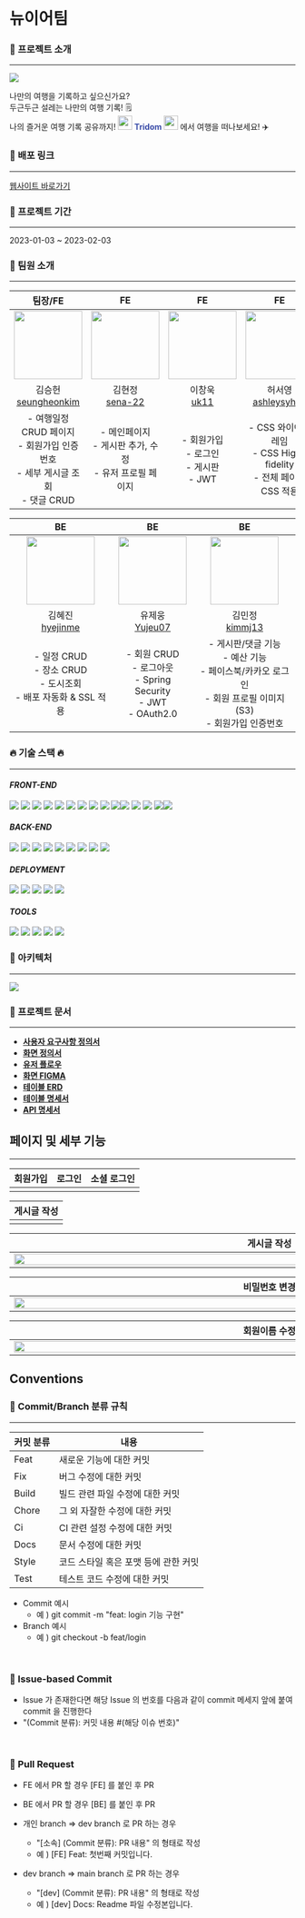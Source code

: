 # 뉴이어팀

### 🚆 프로젝트 소개

---
<img src="https://cdn.discordapp.com/attachments/1059688528109383690/1069856576111915058/9D684A6C-8B11-44D3-9F6F-6AF0F8102066.jpeg">

나만의 여행을 기록하고 싶으신가요?
<br>
두근두근 설레는 나만의 여행 기록! 🗒️
<br>
나의 즐거운 여행 기록 공유까지!
<img src="https://cdn.discordapp.com/attachments/1059688528109383690/1069853776346873886/cute_bird.png" height="25px" width="25px">
<span style ="color:#3A4CA8"><b> Tridom </b> </span>
<img src="https://cdn.discordapp.com/attachments/1059688528109383690/1069853776346873886/cute_bird.png" height="25px" width="25px">
에서 여행을 떠나보세요! ✈️


### 🔗 배포 링크

---
[웹사이트 바로가기](http://tridom.s3-website.ap-northeast-2.amazonaws.com/)


### 📅 프로젝트 기간

---
2023-01-03 ~ 2023-02-03



### 📢 팀원 소개

---
|                                           팀장/FE                                           |                                             FE                                             |                                             FE                                             |                                            FE                                             |
|:-----------------------------------------------------------------------------------------:|:------------------------------------------------------------------------------------------:|:------------------------------------------------------------------------------------------:|:-----------------------------------------------------------------------------------------:|
| <img src="https://avatars.githubusercontent.com/u/95217370?v=4" width="120" height="120"> | <img src="https://avatars.githubusercontent.com/u/110877564?v=4" width="120" height="120"> | <img src="https://avatars.githubusercontent.com/u/111267716?v=4" width="120" height="120"> | <img src="https://avatars.githubusercontent.com/u/51967731?v=4" width="120" height="120"> | 
|               김승헌<br>[<u>seungheonkim</u>](https://github.com/seungheonkim)               |                    김현정<br>[<u>sena-22</u>](https://github.com/sena-22)                     |                       이창욱<br>[<u>uk11</u>](https://github.com/uk11)                        |                허서영<br>[<u>ashleysyheo</u>](https://github.com/ashleysyheo)                |
|- 여행일정 CRUD 페이지 </br> - 회원가입 인증번호</br> - 세부 게시글 조회 </br> - 댓글 CRUD </br>|- 메인페이지 </br> - 게시판 추가, 수정 </br> - 유저 프로필 페이지 |- 회원가입 </br> - 로그인 </br> - 게시판 </br> - JWT</br>|- CSS 와이어프레임 </br> - CSS High-fidelity </br> - 전체 페이지 CSS 적용|



|                                            BE                                             |                                             BE                                             |                                             BE                                             |
|:-----------------------------------------------------------------------------------------:|:------------------------------------------------------------------------------------------:|:------------------------------------------------------------------------------------------:|
| <img src="https://avatars.githubusercontent.com/u/97475429?v=4" width="120" height="120"> | <img src="https://avatars.githubusercontent.com/u/111178684?v=4" width="120" height="120"> | <img src="https://avatars.githubusercontent.com/u/110887976?v=4" width="120" height="120"> |
|                   김혜진<br>[<u>hyejinme</u>](https://github.com/hyejinme)                   |                    유제웅<br>[<u>Yujeu07</u>](https://github.com/Yujeu07)                     |                    김민정<br>[<u>kimmj13</u>](https://github.com/kimmj13)                     |
|- 일정 CRUD </br> - 장소 CRUD </br> - 도시조회 </br> - 배포 자동화 & SSL 적용</br>|- 회원 CRUD </br> - 로그아웃 </br> - Spring Security </br> - JWT </br> - OAuth2.0</br>|  - 게시판/댓글 기능 </br> - 예산 기능 </br> - 페이스북/카카오 로그인 </br> - 회원 프로필 이미지(S3) </br> - 회원가입 인증번호   |



### 🔥 기술 스택 🔥

---

#### _FRONT-END_

<img src="https://img.shields.io/badge/webstorm-143?style=for-the-badge&logo=webstorm&logoColor=white&color=black"> <img src="https://img.shields.io/badge/Visual%20Studio%20Code-0078d7.svg?style=for-the-badge&logo=visual-studio-code&logoColor=white"> <img src="https://img.shields.io/badge/git-%23F05033.svg?style=for-the-badge&logo=git&logoColor=white"> <img src="https://img.shields.io/badge/react-61DAFB?style=for-the-badge&logo=react&logoColor=white"> <img src="https://img.shields.io/badge/axios-5A29E4?style=for-the-badge&logo=axios&logoColor=white"> <img src="https://img.shields.io/badge/prettier-F7B93E?style=for-the-badge&logo=prettier&logoColor=white"> <img src="https://img.shields.io/badge/react_cookie-964b00?style=for-the-badge&logo=react-cookie&logoColor=white"> <img src="https://img.shields.io/badge/react_google_maps_api-00897B?style=for-the-badge&logo=react-google-maps-api&logoColor=white"> <img src="https://img.shields.io/badge/styled_components-DB7093?style=for-the-badge&logo=styled-components&logoColor=white"> <img src="https://img.shields.io/badge/react_router_dom-4B32C3?style=for-the-badge&logo=react-router&logoColor=white"><img src="https://img.shields.io/badge/NPM-%23CB3837.svg?style=for-the-badge&logo=npm&logoColor=white"> <img src="https://img.shields.io/badge/dayjs-9347ff?style=for-the-badge&logo=dayjs&logoColor=white"> <img src="https://img.shields.io/badge/javascript-%23323330.svg?style=for-the-badge&logo=javascript&logoColor=%23F7DF1E"> <img src="https://img.shields.io/badge/css3-%231572B6.svg?style=for-the-badge&logo=css3&logoColor=white"><img src="https://img.shields.io/badge/html5-%23E34F26.svg?style=for-the-badge&logo=html5&logoColor=white">

#### _BACK-END_

<img src="https://img.shields.io/badge/java-007396?style=for-the-badge&logo=coffeescript&logoColor=white"> <img src="https://img.shields.io/badge/springboot-6DB33F?style=for-the-badge&logo=springboot&logoColor=white"> <img src="https://img.shields.io/badge/Spring%20Data%20JPA-6DB33F?style=for-the-badge&logo=liquibase&logoColor=white"> <img src="https://img.shields.io/badge/spring%20security-6DB33F?style=for-the-badge&logo=springsecurity&logoColor=white"> <img src="https://img.shields.io/badge/gradle-02303A?style=for-the-badge&logo=gradle&logoColor=white"> <img src="https://img.shields.io/badge/MySQL-4479A1?style=for-the-badge&logo=mysql&logoColor=white"> <img src="https://img.shields.io/badge/redis-DC382D?style=for-the-badge&logo=redis&logoColor=white"> <img src="https://img.shields.io/badge/JWT-black?style=for-the-badge&logo=JSON%20web%20tokens"> <img src="https://img.shields.io/badge/Postman-FF6C37?style=for-the-badge&logo=postman&logoColor=white">

#### _DEPLOYMENT_

<img src="https://img.shields.io/badge/Amazon%20EC2-FF9900?style=for-the-badge&logo=amazonEC2&logoColor=white"> <img src="https://img.shields.io/badge/AMAZON%20S3-569A31?style=for-the-badge&logo=amazons3&logoColor=white"> <img src="https://img.shields.io/badge/Amazon%20RDS-527FFF?style=for-the-badge&logo=amazonRDS&logoColor=white"> <img src="https://img.shields.io/badge/GitHub%20Actions-2088FF?style=for-the-badge&logo=githubactions&logoColor=white"> <img src="https://img.shields.io/badge/code%20deploy-006600?style=for-the-badge&logo=&logoColor=white">

#### _TOOLS_
<img src="https://img.shields.io/badge/discord-5865F2?style=for-the-badge&logo=discord&logoColor=white"> <img src="https://img.shields.io/badge/notion-000000?style=for-the-badge&logo=notion&logoColor=white"> <img src="https://img.shields.io/badge/google%20sheets-34A853?style=for-the-badge&logo=googlesheets&logoColor=white"> <img src="https://img.shields.io/badge/figma-F24E1E?style=for-the-badge&logo=figma&logoColor=white"> <img src="https://img.shields.io/badge/github-%23121011.svg?style=for-the-badge&logo=github&logoColor=white">

### 🏡 아키텍처

---
<img src="https://cdn.discordapp.com/attachments/1059688528109383690/1069857230213632080/new_year_2.png">


### 📄 프로젝트 문서

---
* [__사용자 요구사항 정의서__](https://docs.google.com/spreadsheets/d/16QocjOKYgHj-fQKsFi6cyHji0kKjKmaRSMqyj9xEx_M/edit#gid=0)
* [__화면 정의서__](https://docs.google.com/presentation/d/1oialSaJ0ajnUiWWxaJwvFpKREnZ5M3JUYY0OPxjnO64/edit#slide=id.g1c6957d7d82_1_3)
* [__유저 플로우__](https://www.figma.com/file/2HRLBEF4cacSrnLzyB7KVF/23%EC%A1%B0?node-id=0%3A1&t=7xxZoZBPouaZ5gRL-1)
* [__화면 FIGMA__](https://www.figma.com/file/P122sBzZUklWBj8X0Rjivq/prototype)
* [__테이블 ERD__](https://www.erdcloud.com/d/QQwkB7RnqsnKo2gF2)
* [__테이블 명세서__](https://docs.google.com/spreadsheets/d/1ZLQionQ-RwHHpZPqbTlLxk2xMSmuOvxvRFXLqNFLLa4/edit#gid=0)
* [__API 명세서__](https://documenter.getpostman.com/view/25224302/2s8Z75RV14)




## 페이지 및 세부 기능

---


| 회원가입 | 로그인 | 소셜 로그인 |
|:----:|:---:|:------:|
|      |     |        |




|                                                                   게시글 작성                                                                   |
|:------------------------------------------------------------------------------------------------------------------------------------------:|
|  |

|                                                                   게시글 작성                                                                    |
|:-------------------------------------------------------------------------------------------------------------------------------------------:|
| <img src="https://cdn.discordapp.com/attachments/1059642321207054386/1069903791001981018/dbd57109d53d12ce.gif" width="900px" height="100%"> |

|                                                                    비밀번호 변경                                                                    |
|:---------------------------------------------------------------------------------------------------------------------------------------------:|
|  <img src="https://cdn.discordapp.com/attachments/1059642321207054386/1069903791375257610/6d12c4ba1de20e8d.gif" width="900px" height="100%">  |

|                                                                   회원이름 수정                                                                   |
|:-------------------------------------------------------------------------------------------------------------------------------------------:|
| <img src="https://cdn.discordapp.com/attachments/1059642321207054386/1069903791735963669/7381f120c70ee35a.gif" width="900px" height="100%"> |
## Conventions

### 📌 Commit/Branch 분류 규칙

---
| 커밋 분류 | 내용                    |
|-------|-----------------------|
| Feat  | 새로운 기능에 대한 커밋         |
| Fix   | 버그 수정에 대한 커밋          |
| Build | 빌드 관련 파일 수정에 대한 커밋    |
| Chore | 그 외 자잘한 수정에 대한 커밋     |
| Ci    | CI 관련 설정 수정에 대한 커밋    |
| Docs  | 문서 수정에 대한 커밋          |
| Style | 코드 스타일 혹은 포맷 등에 관한 커밋 |
| Test  | 테스트 코드 수정에 대한 커밋      |
- Commit 예시
    - 예 ) git commit -m "feat: login 기능 구현"
- Branch 예시
    - 예 ) git checkout -b feat/login

<br>

### 📌 Issue-based Commit
- Issue 가 존재한다면 해당 Issue 의 번호를 다음과 같이 commit 메세지 앞에 붙여 commit 을 진행한다
- "(Commit 분류): 커밋 내용 #(해당 이슈 번호)"

<br>

### 📌 Pull Request

- FE 에서 PR 할 경우 [FE] 를 붙인 후 PR
- BE 에서 PR 할 경우 [BE] 를 붙인 후 PR

- 개인 branch => dev branch 로 PR 하는 경우
    - "[소속] (Commit 분류): PR 내용" 의 형태로 작성
    - 예 ) [FE] Feat: 첫번째 커밋입니다.

- dev branch => main branch 로 PR 하는 경우
    - "[dev] (Commit 분류): PR 내용" 의 형태로 작성
    - 예 ) [dev] Docs: Readme 파일 수정본입니다.

